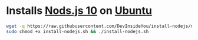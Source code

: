 # Installs [Nods.js 10](https://nodejs.org) on [Ubuntu](https://www.ubuntu.com/)

```bash
wget -q https://raw.githubusercontent.com/DevInsideYou/install-nodejs/master/install-nodejs.sh
sudo chmod +x install-nodejs.sh && ./install-nodejs.sh
```
